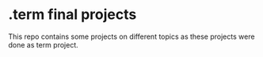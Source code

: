 # .term final projects
 This repo contains some projects on different topics as these projects were done as term project.
